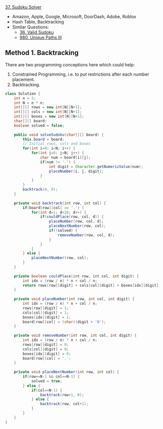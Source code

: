 [37. Sudoku Solver](https://leetcode.com/problems/sudoku-solver/)

* Amazon, Apple, Google, Microsoft, DoorDash, Adobe, Roblox
* Hash Table, Backtracking
* Similar Questions:
    * [36. Valid Sudoku](https://leetcode.com/problems/valid-sudoku/)
    * [980. Unique Paths III](https://leetcode.com/problems/unique-paths-iii/)


## Method 1. Backtracking
There are two programming conceptions here which could help:
1. Constrained Programming, i.e. to put restrictions after each number placement.
2. Backtracking.
```java
class Solution {
    int n = 3;
    int N = n * n;
    int[][] rows = new int[N][N+1];
    int[][] cols = new int[N][N+1];
    int[][] boxes = new int[N][N+1];
    char[][] board;
    boolean solved = false;
    
    public void solveSudoku(char[][] board) {
        this.board = board;
        // Initial rows, cols and boxes
        for(int i=0; i<N; i++) {
            for(int j=0; j<N; j++) {
                char num = board[i][j];
                if(num != '.') {
                    int digit = Character.getNumericValue(num);
                    placeNumber(i, j, digit);
                }
            }
        }
        backtrack(0, 0);
    }
    
    private void backtrack(int row, int col) {
        if(board[row][col] == '.') {
            for(int d=1; d<10; d++) {
                if(couldPlace(row, col, d)) {
                    placeNumber(row, col, d);
                    placeNextNumber(row, col);
                    if(!solved) {
                        removeNumber(row, col, d);
                    }
                }
            }
        } else {
            placeNextNumber(row, col);
        }
    }
    
    private boolean couldPlace(int row, int col, int digit) {
        int idx = (row / n) * n + col / n;
        return rows[row][digit] + cols[col][digit] + boxes[idx][digit] == 0;
    }
    
    private void placeNumber(int row, int col, int digit) {
        int idx = (row / n) * n + col / n;
        rows[row][digit] = 1;
        cols[col][digit] = 1;
        boxes[idx][digit] = 1;
        board[row][col] = (char)(digit + '0');
    }
    
    private void removeNumber(int row, int col, int digit) {
        int idx = (row / n) * n + col / n;
        rows[row][digit] = 0;
        cols[col][digit] = 0;
        boxes[idx][digit] = 0;
        board[row][col] = '.';
    }
    
    private void placeNextNumber(int row, int col) {
        if(row==N-1 && col==N-1) {
            solved = true;
        } else {
            if(col==N-1) {
                backtrack(row+1, 0);
            } else {
                backtrack(row, col+1);
            }
        }
    }
}
```
